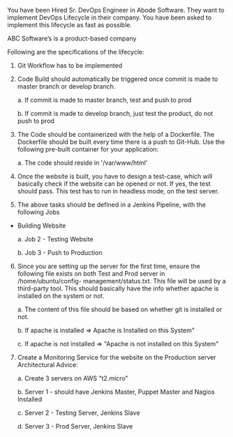 You have been Hired Sr. DevOps Engineer in Abode Software. They want to implement DevOps Lifecycle in their company. You have been asked to implement this lifecycle as fast as possible.

ABC Software’s is a product-based company

Following are the specifications of the lifecycle:

1. Git Workflow has to be implemented
2. Code Build should automatically be triggered once commit is made to master branch or develop branch.

    a. If commit is made to master branch, test and push to prod

    b. If commit is made to develop branch, just test the product, do not push to prod

3. The Code should be containerized with the help of a Dockerfile. The Dockerfile should be built every time there is a push to Git-Hub. Use the following pre-built container for your application:

    a. The code should reside in '/var/www/html'

4. Once the website is built, you have to design a test-case, which will basically check if the website can be opened or not. If yes, the test should pass. This test has to run in headless mode, on the test server.

5. The above tasks should be defined in a Jenkins Pipeline, with the following Jobs

- Building Website

    a. Job 2 - Testing Website

    b. Job 3 - Push to Production

6. Since you are setting up the server for the first time, ensure the following file exists on both Test and Prod server in /home/ubuntu/config- management/status.txt. This file will be used by a third-party tool. This should basically have the info whether apache is installed on the system or not.

    a. The content of this file should be based on whether git is installed or not.

    b. If apache is installed => Apache is Installed on this System"

    c. If apache is not installed => "Apache is not installed on this System"

7. Create a Monitoring Service for the website on the Production server Architectural Advice:

    a. Create 3 servers on AWS "t2.micro"

    b. Server 1 - should have Jenkins Master, Puppet Master and Nagios Installed

    c. Server 2 - Testing Server, Jenkins Slave
    
    d. Server 3 - Prod Server, Jenkins Slave
